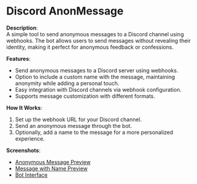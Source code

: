 # Discord AnonMessage

**Description**:  
A simple tool to send anonymous messages to a Discord channel using webhooks. The bot allows users to send messages without revealing their identity, making it perfect for anonymous feedback or confessions.

**Features**:  
- Send anonymous messages to a Discord server using webhooks.  
- Option to include a custom name with the message, maintaining anonymity while adding a personal touch.  
- Easy integration with Discord channels via webhook configuration.  
- Supports message customization with different formats.

**How It Works**:  
1. Set up the webhook URL for your Discord channel.  
2. Send an anonymous message through the bot.  
3. Optionally, add a name to the message for a more personalized experience.

**Screenshots**:  
- [Anonymous Message Preview](https://i.imgur.com/B5iUpfK.png)  
- [Message with Name Preview](https://i.imgur.com/R0UqjtJ.png)  
- [Bot Interface](https://i.imgur.com/K2nhtDN.png)
